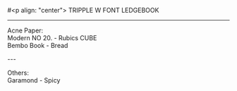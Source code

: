 #<p align: "center"> TRIPPLE W FONT LEDGEBOOK</p>

---
<p>Acne Paper:</br>
Modern NO 20. - Rubics CUBE</br>
Bembo Book - Bread</p>
---
<p>Others:</br>
Garamond - Spicy</p>
